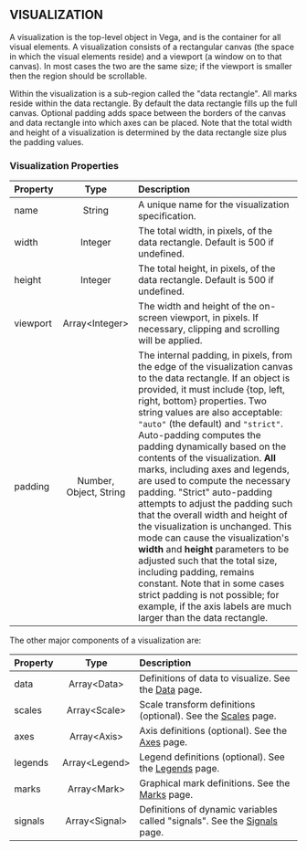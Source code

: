 ## VISUALIZATION

A visualization is the top-level object in Vega, and is the container for all visual elements. A visualization consists of a rectangular canvas (the space in which the visual elements reside) and a viewport (a window on to that canvas). In most cases the two are the same size; if the viewport is smaller then the region should be scrollable.

Within the visualization is a sub-region called the "data rectangle". All marks reside within the data rectangle. By default the data rectangle fills up the full canvas. Optional padding adds space between the borders of the canvas and data rectangle into which axes can be placed. Note that the total width and height of a visualization is determined by the data rectangle size plus the padding values.

### Visualization Properties 

| Property      | Type          | Description    |
| :------------ |:-------------:| :------------- |
| name          | String        | A unique name for the visualization specification. |
| width         | Integer       | The total width, in pixels, of the data rectangle. Default is 500 if undefined. |
| height        | Integer       | The total height, in pixels, of the data rectangle. Default is 500 if undefined. |
| viewport      | Array&lt;Integer&gt;   | The width and height of the on-screen viewport, in pixels. If necessary, clipping and scrolling will be applied. |
| padding       | Number, Object, String | The internal padding, in pixels, from the edge of the visualization canvas to the data rectangle. If an object is provided, it must include {top, left, right, bottom} properties. Two string values are also acceptable: `"auto"` (the default) and `"strict"`. Auto-padding computes the padding dynamically based on the contents of the visualization. __All__ marks, including axes and legends, are used to compute the necessary padding. "Strict" auto-padding attempts to adjust the padding such that the overall width and height of the visualization is unchanged. This mode can cause the visualization's __width__ and __height__ parameters to be adjusted such that the total size, including padding, remains constant. Note that in some cases strict padding is not possible; for example, if the axis labels are much larger than the data rectangle. |

The other major components of a visualization are:

| Property      | Type          | Description    |
| :------------ |:-------------:| :------------- |
| data          | Array&lt;Data&gt;  | Definitions of data to visualize. See the [Data](Data) page.|
| scales        | Array&lt;Scale&gt; | Scale transform definitions (optional). See the [Scales](Scales) page.|
| axes          | Array&lt;Axis&gt;  | Axis definitions (optional). See the [Axes](Axes) page.|
| legends       | Array&lt;Legend&gt;| Legend definitions (optional). See the [Legends](Legends) page.|
| marks         | Array&lt;Mark&gt;  | Graphical mark definitions. See the [Marks](Marks) page.|
| signals       | Array&lt;Signal&gt;| Definitions of dynamic variables called "signals". See the [Signals](Signals) page.|